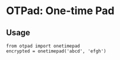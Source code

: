 # OTPad: One-time Pad

## Usage

```
from otpad import onetimepad
encrypted = onetimepad('abcd', 'efgh')
```